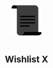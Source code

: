 <div align="center">
	<img width="96" height="96" src="media/logo.svg" alt="Wishlist">
	<br>
	<br>
	<h1>Wishlist X</h1>
	<br>
	<br>
</div>